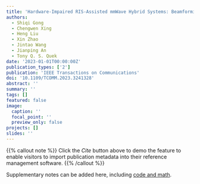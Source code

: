 ```yaml
---
title: 'Hardware-Impaired RIS-Assisted mmWave Hybrid Systems: Beamforming Design and Performance Analysis'
authors:
  - Shiqi Gong
  - Chengwen Xing
  - Heng Liu
  - Xin Zhao
  - Jintao Wang
  - Jianping An
  - Tony Q. S. Quek
date: '2023-01-01T00:00:00Z'
publication_types: ['2']
publication: 'IEEE Transactions on Communications'
doi: '10.1109/TCOMM.2023.3241328'
abstract: ''
summary: ''
tags: []
featured: false
image:
  caption: ''
  focal_point: ''
  preview_only: false
projects: []
slides: ''
---
```




{{% callout note %}}
Click the _Cite_ button above to demo the feature to enable visitors to import publication metadata into their reference management software.
{{% /callout %}}

Supplementary notes can be added here, including [code and math](https://wowchemy.com/docs/content/writing-markdown-latex/).
